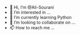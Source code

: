 - 👋 Hi, I’m @Ali-Sourani
- 👀 I’m interested in ...
- 🌱 I’m currently learning Python
- 💞️ I’m looking to collaborate on ...
- 📫 How to reach me ...

<!---
Ali-Sourani/Ali-Sourani is a ✨ special ✨ repository because its `README.md` (this file) appears on your GitHub profile.
You can click the Preview link to take a look at your changes.
--->
